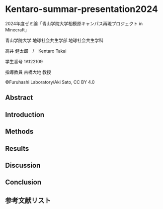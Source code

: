 # Kentaro-summar-presentation2024
2024年度ゼミ論「青山学院大学相模原キャンパス再現プロジェクト in Minecraft」

青山学院大学 地球社会共生学部 地球社会共生学科

高井 健太郎　/　Kentaro Takai

学生番号 1A122109

指導教員 古橋大地 教授

©︎Furuhashi Laboratory/Aki Sato, CC BY 4.0

## Abstract

## Introduction


## Methods

## Results

## Discussion

## Conclusion

## 参考文献リスト
